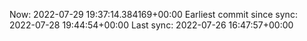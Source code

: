 Now: 2022-07-29 19:37:14.384169+00:00 Earliest commit since sync: 2022-07-28 19:44:54+00:00 Last sync: 2022-07-26 16:47:57+00:00
